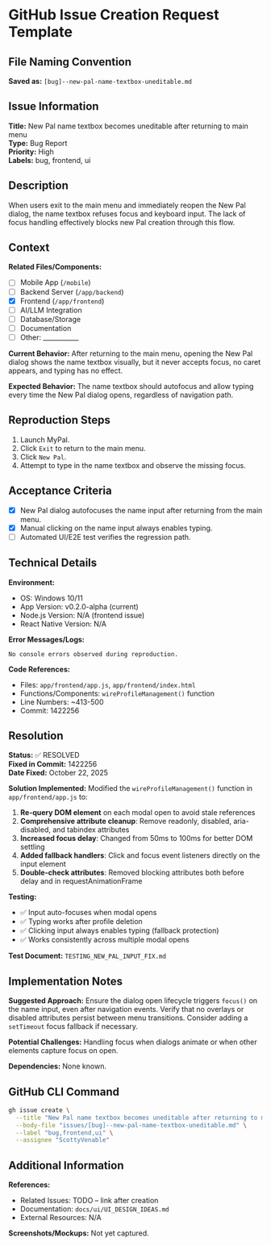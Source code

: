 # GitHub Issue Creation Request Template

## File Naming Convention
**Saved as:** `[bug]--new-pal-name-textbox-uneditable.md`

## Issue Information
**Title:** New Pal name textbox becomes uneditable after returning to main menu  
**Type:** Bug Report  
**Priority:** High  
**Labels:** bug, frontend, ui

## Description
When users exit to the main menu and immediately reopen the New Pal dialog, the name textbox refuses focus and keyboard input. The lack of focus handling effectively blocks new Pal creation through this flow.

## Context
**Related Files/Components:**
- [ ] Mobile App (`/mobile`)
- [ ] Backend Server (`/app/backend`)
- [x] Frontend (`/app/frontend`)
- [ ] AI/LLM Integration
- [ ] Database/Storage
- [ ] Documentation
- [ ] Other: ___________

**Current Behavior:**
After returning to the main menu, opening the New Pal dialog shows the name textbox visually, but it never accepts focus, no caret appears, and typing has no effect.

**Expected Behavior:**
The name textbox should autofocus and allow typing every time the New Pal dialog opens, regardless of navigation path.

## Reproduction Steps
1. Launch MyPal.
2. Click `Exit` to return to the main menu.
3. Click `New Pal`.
4. Attempt to type in the name textbox and observe the missing focus.

## Acceptance Criteria
- [x] New Pal dialog autofocuses the name input after returning from the main menu.
- [x] Manual clicking on the name input always enables typing.
- [ ] Automated UI/E2E test verifies the regression path.

## Technical Details
**Environment:**
- OS: Windows 10/11
- App Version: v0.2.0-alpha (current)
- Node.js Version: N/A (frontend issue)
- React Native Version: N/A

**Error Messages/Logs:**
```
No console errors observed during reproduction.
```

**Code References:**
- Files: `app/frontend/app.js`, `app/frontend/index.html`
- Functions/Components: `wireProfileManagement()` function
- Line Numbers: ~413-500
- Commit: 1422256

## Resolution
**Status:** ✅ RESOLVED  
**Fixed in Commit:** 1422256  
**Date Fixed:** October 22, 2025

**Solution Implemented:**
Modified the `wireProfileManagement()` function in `app/frontend/app.js` to:

1. **Re-query DOM element** on each modal open to avoid stale references
2. **Comprehensive attribute cleanup**: Remove readonly, disabled, aria-disabled, and tabindex attributes
3. **Increased focus delay**: Changed from 50ms to 100ms for better DOM settling
4. **Added fallback handlers**: Click and focus event listeners directly on the input element
5. **Double-check attributes**: Removed blocking attributes both before delay and in requestAnimationFrame

**Testing:**
- ✅ Input auto-focuses when modal opens
- ✅ Typing works after profile deletion
- ✅ Clicking input always enables typing (fallback protection)
- ✅ Works consistently across multiple modal opens

**Test Document:** `TESTING_NEW_PAL_INPUT_FIX.md`

## Implementation Notes
**Suggested Approach:**
Ensure the dialog open lifecycle triggers `focus()` on the name input, even after navigation events. Verify that no overlays or disabled attributes persist between menu transitions. Consider adding a `setTimeout` focus fallback if necessary.

**Potential Challenges:**
Handling focus when dialogs animate or when other elements capture focus on open.

**Dependencies:**
None known.

## GitHub CLI Command
```bash
gh issue create \
  --title "New Pal name textbox becomes uneditable after returning to main menu" \
  --body-file "issues/[bug]--new-pal-name-textbox-uneditable.md" \
  --label "bug,frontend,ui" \
  --assignee "ScottyVenable"
```

## Additional Information
**References:**
- Related Issues: TODO – link after creation
- Documentation: `docs/ui/UI_DESIGN_IDEAS.md`
- External Resources: N/A

**Screenshots/Mockups:**
Not yet captured.
